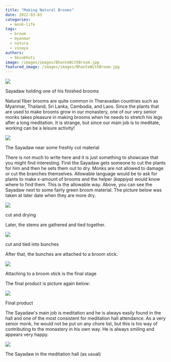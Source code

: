 ```yaml
---
title: "Making Natural Brooms"
date: 2022-03-03
categories: 
  - monk-life
tags: 
  - broom
  - myanmar
  - natura
  - vinaya
authors: 
  - bksubhuti
image: /images/images/BhanteWithBroom.jpg
featured_image: /images/images/BhanteWithBroom.jpg
---
```


![](/images/BhanteWithBroom.jpg)

Sayadaw holding one of his finished brooms

Natural fiber brooms are quite common in Theravadan countries such as Myanmar, Thailand, Sri Lanka, Cambodia, and Laos. Since the plants that are used to make brooms grow in our monastery, one of our very senior monks takes pleasure in making brooms when he needs to stretch his legs after a long meditation. It is strange, but since our main job is to meditate, working can be a leisure activity!

![](/images/bhantebroom1-1.jpg)

The Sayadaw near some freshly cut material

There is not much to write here and it is just something to showcase that you might find interesting. First the Sayadaw gets someone to cut the plants for him and then he sets them out to dry. Monks are not allowed to damage or cut the branches themselves. Allowable language would be to ask for plants to make x-amount of brooms and the helper (_kappiya_) would know where to find them. This is the allowable way. Above, you can see the Sayadaw next to some fairly green broom material. The picture below was taken at later date when they are more dry.

![](/images/broomheads1.jpg)

cut and drying

Later, the stems are gathered and tied together.

![](/images/broomheads2.jpg)

cut and tied into bunches

After that, the bunches are attached to a broom stick.

![](/images/Bhante-making-broom.jpg)

Attaching to a broom stick is the final stage

The final product is picture again below:

![](/images/BhanteWithBroom.jpg)

Final product

The Sayadaw's main job is meditation and he is always easily found in the hall and one of the most consistent for meditation hall attendance. As a very senior monk, he would not be put on any chore list, but this is his way of contributing to the monastery in his own way. He is always smiling and appears very happy.

![](/images/bhante-meditation.jpg)

The Sayadaw in the meditation hall (as usual)